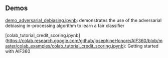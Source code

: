 ## Demos
[demo_adversarial_debiasing.ipynb](https://colab.research.google.com/github/josephineHonore/AIF360/blob/master/colab_examples/demo_adversarial_debiasing.ipynb): demonstrates the use of the adversarial debiasing in-processing algorithm to learn a fair classifier

[colab_tutorial_credit_scoring.ipynb]
(https://colab.research.google.com/github/josephineHonore/AIF360/blob/master/colab_examples/colab_tutorial_credit_scoring.ipynb):
Getting started with AIF360
